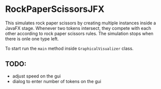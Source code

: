 # RockPaperScissorsJFX

This simulates rock paper scissors by creating multiple instances inside a JavaFX stage. Whenever two tokens intersect, they compete with each other according to rock paper scissors rules. The simulation stops when there is onle one type left.

To start run the `main` method inside `GraphicalVisualizer` class.

## TODO:
 - adjust speed on the gui
 - dialog to enter number of tokens on the gui
